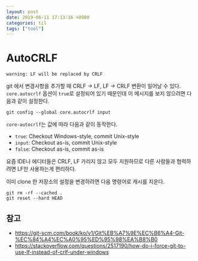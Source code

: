 ```yaml
---
layout: post
date: 2019-06-11 17:13:16 +0900
categories: til
tags: ["tool"]
---
```


# AutoCRLF

    warning: LF will be replaced by CRLF

git 에서 변경사항을 추가할 때 CRLF -> LF, LF -> CRLF 변환이 일어날 수 있다. `core.autocrlf` 옵션이 `true`로 설정되어 있기 때문인데 이 메시지를 보지 않으려면 다음과 같이 설정한다.

    git config --global core.autocrlf input

`core-autocrlf`는 값에 따라 다음과 같이 동작한다.

- `true`: Checkout Windows-style, commit Unix-style
- `input`: Checkout as-is, commit Unix-style
- `false`: Checkout as-is, commit as-is

요즘 IDE나 에디터들은 CRLF, LF 가리지 않고 모두 지원하므로 다른 사람들과 협력하려면 LF만 사용하는게 편리하다.

이미 clone 한 저장소의 설정을 변경하려면 다음 명령어로 캐시를 지운다.

    git rm -rf --cached .
    git reset --hard HEAD

## 참고

- <https://git-scm.com/book/ko/v1/Git%EB%A7%9E%EC%B6%A4-Git-%EC%84%A4%EC%A0%95%ED%95%98%EA%B8%B0>
- <https://stackoverflow.com/questions/2517190/how-do-i-force-git-to-use-lf-instead-of-crlf-under-windows>
